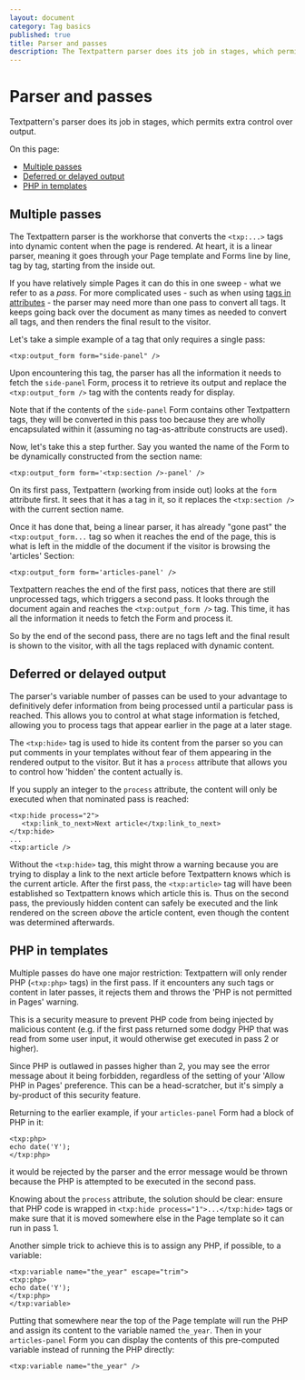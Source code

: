```yaml
---
layout: document
category: Tag basics
published: true
title: Parser and passes
description: The Textpattern parser does its job in stages, which permits extra control over output.
---
```


# Parser and passes

Textpattern's parser does its job in stages, which permits extra control over output.

On this page:

* [Multiple passes](#multiple-passes)
* [Deferred or delayed output](#deferred-or-delayed-output)
* [PHP in templates](#php-in-templates)

## Multiple passes

The Textpattern parser is the workhorse that converts the `<txp:...>` tags into dynamic content when the page is rendered. At heart, it is a linear parser, meaning it goes through your Page template and Forms line by line, tag by tag, starting from the inside out.

If you have relatively simple Pages it can do this in one sweep - what we refer to as a *pass*. For more complicated uses - such as when using [tags in attributes](parsing-tag-attributes) - the parser may need more than one pass to convert all tags. It keeps going back over the document as many times as needed to convert all tags, and then renders the final result to the visitor.

Let's take a simple example of a tag that only requires a single pass:

```
<txp:output_form form="side-panel" />
```

Upon encountering this tag, the parser has all the information it needs to fetch the `side-panel` Form, process it to retrieve its output and replace the `<txp:output_form />` tag with the contents ready for display.

Note that if the contents of the `side-panel` Form contains other Textpattern tags, they will be converted in this pass too because they are wholly encapsulated within it (assuming no tag-as-attribute constructs are used).

Now, let's take this a step further. Say you wanted the name of the Form to be dynamically constructed from the section name:

```
<txp:output_form form='<txp:section />-panel' />
```

On its first pass, Textpattern (working from inside out) looks at the `form` attribute first. It sees that it has a tag in it, so it replaces the `<txp:section />` with the current section name.

Once it has done that, being a linear parser, it has already "gone past" the `<txp:output_form...` tag so when it reaches the end of the page, this is what is left in the middle of the document if the visitor is browsing the 'articles' Section:

```
<txp:output_form form='articles-panel' />
```

Textpattern reaches the end of the first pass, notices that there are still unprocessed tags, which triggers a second pass. It looks through the document again and reaches the `<txp:output_form />` tag. This time, it has all the information it needs to fetch the Form and process it.

So by the end of the second pass, there are no tags left and the final result is shown to the visitor, with all the tags replaced with dynamic content.

## Deferred or delayed output

The parser's variable number of passes can be used to your advantage to definitively defer information from being processed until a particular pass is reached. This allows you to control at what stage information is fetched, allowing you to process tags that appear earlier in the page at a later stage.

The `<txp:hide>` tag is used to hide its content from the parser so you can put comments in your templates without fear of them appearing in the rendered output to the visitor. But it has a `process` attribute that allows you to control how 'hidden' the content actually is.

If you supply an integer to the `process` attribute, the content will only be executed when that nominated pass is reached:

```
<txp:hide process="2">
   <txp:link_to_next>Next article</txp:link_to_next>
</txp:hide>
...
<txp:article />
```

Without the `<txp:hide>` tag, this might throw a warning because you are trying to display a link to the next article before Textpattern knows which is the current article. After the first pass, the `<txp:article>` tag will have been established so Textpattern knows which article this is. Thus on the second pass, the previously hidden content can safely be executed and the link rendered on the screen _above_ the article content, even though the content was determined afterwards.

## PHP in templates

Multiple passes do have one major restriction: Textpattern will only render PHP (`<txp:php>` tags) in the first pass. If it encounters any such tags or content in later passes, it rejects them and throws the 'PHP is not permitted in Pages' warning.

This is a security measure to prevent PHP code from being injected by malicious content (e.g. if the first pass returned some dodgy PHP that was read from some user input, it would otherwise get executed in pass 2 or higher).

Since PHP is outlawed in passes higher than 2, you may see the error message about it being forbidden, regardless of the setting of your 'Allow PHP in Pages' preference. This can be a head-scratcher, but it's simply a by-product of this security feature.

Returning to the earlier example, if your `articles-panel` Form had a block of PHP in it:

```
<txp:php>
echo date('Y');
</txp:php>
```

it would be rejected by the parser and the error message would be thrown because the PHP is attempted to be executed in the second pass.

Knowing about the `process` attribute, the solution should be clear: ensure that PHP code is wrapped in `<txp:hide process="1">...</txp:hide>` tags or make sure that it is moved somewhere else in the Page template so it can run in pass 1.

Another simple trick to achieve this is to assign any PHP, if possible, to a variable:

```
<txp:variable name="the_year" escape="trim">
<txp:php>
echo date('Y');
</txp:php>
</txp:variable>
```

Putting that somewhere near the top of the Page template will run the PHP and assign its content to the variable named `the_year`. Then in your `articles-panel` Form you can display the contents of this pre-computed variable instead of running the PHP directly:

`<txp:variable name="the_year" />`


